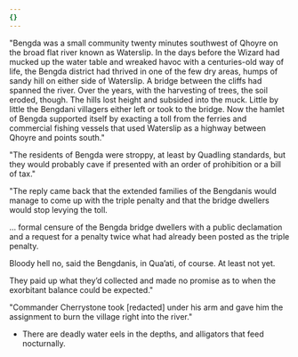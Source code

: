 ```yaml
---
{}
---
```

"Bengda was a small community twenty minutes southwest of Qhoyre on the broad flat river known as Waterslip. In the days before the Wizard had mucked up the water table and wreaked havoc with a centuries-old way of life, the Bengda district had thrived in one of the few dry areas, humps of sandy hill on either side of Waterslip. A bridge between the cliffs had spanned the river. Over the years, with the harvesting of trees, the soil eroded, though. The hills lost height and subsided into the muck. Little by little the Bengdani villagers either left or took to the bridge. Now the hamlet of Bengda supported itself by exacting a toll from the ferries and commercial fishing vessels that used Waterslip as a highway between Qhoyre and points south."

"The residents of Bengda were stroppy, at least by Quadling standards, but they would probably cave if presented with an order of prohibition or a bill of tax."

"The reply came back that the extended families of the Bengdanis would manage to come up with the triple penalty and that the bridge dwellers would stop levying the toll.

... formal censure of the Bengda bridge dwellers with a public declamation and a request for a penalty twice what had already been posted as the triple penalty.

Bloody hell no, said the Bengdanis, in Qua’ati, of course. At least not yet.

They paid up what they’d collected and made no promise as to when the exorbitant balance could be expected."

"Commander Cherrystone took [redacted] under his arm and gave him the assignment to burn the village right into the river."

- There are deadly water eels in the depths, and alligators that feed nocturnally.

